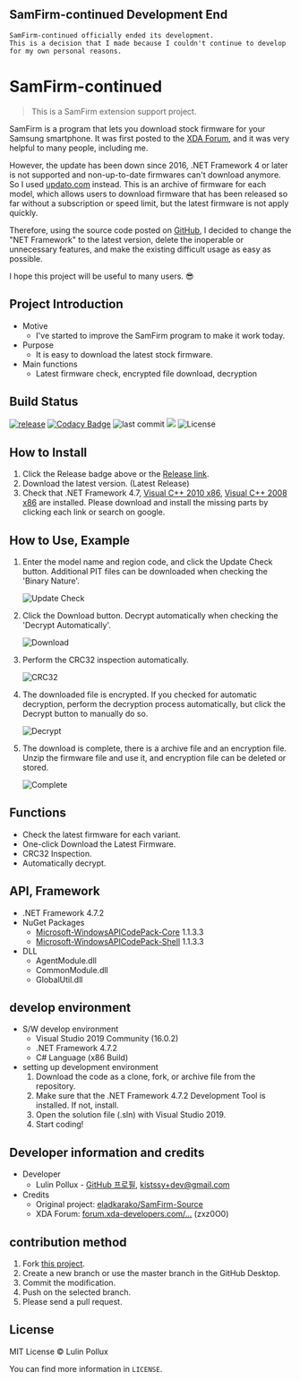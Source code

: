 ## SamFirm-continued Development End

```
SamFirm-continued officially ended its development.
This is a decision that I made because I couldn't continue to develop for my own personal reasons.
```



# SamFirm-continued

> This is a SamFirm extension support project.

SamFirm is a program that lets you download stock firmware for your Samsung smartphone. It was first posted to the [XDA Forum](https://forum.xda-developers.com/galaxy-tab-s/general/tool-samfirm-samsung-firmware-t2988647), and it was very helpful to many people, including me.

However, the update has been down since 2016, .NET Framework 4 or later is not supported and non-up-to-date firmwares can't download anymore. So I used [updato.com](https://updato.com/) instead. This is an archive of firmware for each model, which allows users to download firmware that has been released so far without a subscription or speed limit, but the latest firmware is not apply quickly.

Therefore, using the source code posted on [GitHub](https://github.com/eladkarako/SamFirm-Source), I decided to change the "NET Framework" to the latest version, delete the inoperable or unnecessary features, and make the existing difficult usage as easy as possible.

I hope this project will be useful to many users. 😎

## Project Introduction

- Motive
  - I've started to improve the SamFirm program to make it work today.
- Purpose
  - It is easy to download the latest stock firmware.
- Main functions
  - Latest firmware check, encrypted file download, decryption

## Build Status

[![release](https://img.shields.io/github/release/Lulin-Pollux/SamFirm-continued.svg?style=popout-square)](https://github.com/Lulin-Pollux/SamFirm-continued/releases/latest) [![Codacy Badge](https://api.codacy.com/project/badge/Grade/47cf571666ef46a09a8087f18daed6d4)](https://www.codacy.com/app/Lulin-Pollux/SamFirm-continued?utm_source=github.com&amp;utm_medium=referral&amp;utm_content=Lulin-Pollux/SamFirm-continued&amp;utm_campaign=Badge_Grade) ![last commit](https://img.shields.io/github/last-commit/Lulin-Pollux/SamFirm-continued.svg?style=popout-square) ![](https://img.shields.io/github/downloads/Lulin-Pollux/SamFirm-continued/total.svg?style=popout-square) ![License](https://img.shields.io/github/license/Lulin-Pollux/SamFirm-continued.svg?style=popout-square) 

## How to Install

1. Click the Release badge above or the [Release link](https://github.com/Lulin-Pollux/SamFirm-continued/releases/latest).
2. Download the latest version. (Latest Release)
3. Check that .NET Framework 4.7, [Visual C++ 2010 x86](http://www.microsoft.com/ko-kr/download/details.aspx?id=5555), [Visual C++ 2008 x86](https://www.microsoft.com/ko-kr/download/details.aspx?id=5582) are installed. Please download and install the missing parts by clicking each link or search on google.

## How to Use, Example

1. Enter the model name and region code, and click the Update Check button. Additional PIT files can be downloaded when checking the 'Binary Nature'.

   ![Update Check](https://github.com/Lulin-Pollux/SamFirm-continued/blob/master/imgs/Update%20Check.PNG)

2. Click the Download button. Decrypt automatically when checking the 'Decrypt Automatically'.

   ![Download](https://github.com/Lulin-Pollux/SamFirm-continued/blob/master/imgs/Download.PNG)

3. Perform the CRC32 inspection automatically.

   ![CRC32](https://github.com/Lulin-Pollux/SamFirm-continued/blob/master/imgs/CRC32.PNG)

4. The downloaded file is encrypted. If you checked for automatic decryption, perform the decryption process automatically, but click the Decrypt button to manually do so.

   ![Decrypt](https://github.com/Lulin-Pollux/SamFirm-continued/blob/master/imgs/Decrypt.PNG)

5. The download is complete, there is a archive file and an encryption file. Unzip the firmware file and use it, and encryption file can be deleted or stored.

   ![Complete](https://github.com/Lulin-Pollux/SamFirm-continued/blob/master/imgs/Complete.PNG)

## Functions

- Check the latest firmware for each variant.
- One-click Download the Latest Firmware.
- CRC32 Inspection.
- Automatically decrypt.

## API, Framework

- .NET Framework 4.7.2
- NuGet Packages
  - [Microsoft-WindowsAPICodePack-Core](https://www.nuget.org/packages/Microsoft-WindowsAPICodePack-Core/) 1.1.3.3
  - [Microsoft-WindowsAPICodePack-Shell](https://www.nuget.org/packages/Microsoft-WindowsAPICodePack-Shell/) 1.1.3.3
- DLL
  - AgentModule.dll
  - CommonModule.dll
  - GlobalUtil.dll

## develop environment

- S/W develop environment
  - Visual Studio 2019 Community (16.0.2)
  - .NET Framework 4.7.2
  - C# Language (x86 Build)
- setting up development environment
  1. Download the code as a clone, fork, or archive file from the repository.
  2. Make sure that the .NET Framework 4.7.2 Development Tool is installed. If not, install.
  3. Open the solution file (.sln) with Visual Studio 2019.
  4. Start coding!

## Developer information and credits

- Developer
  - Lulin Pollux - [GitHub 프로필](https://github.com/LulinPollux), [kistssy+dev@gmail.com](mailto:kistssy+dev@gmail.com)
- Credits
  - Original project: [eladkarako/SamFirm-Source](https://github.com/eladkarako/SamFirm-Source)
  - XDA Forum: [forum.xda-developers.com/...](https://forum.xda-developers.com/galaxy-tab-s/general/tool-samfirm-samsung-firmware-t2988647) (zxz0O0)

## contribution method

1. Fork [this project](https://github.com/LulinPollux/SamFirm-continued).
2. Create a new branch or use the master branch in the GitHub Desktop.
3. Commit the modification.
4. Push on the selected branch.
5. Please send a pull request.

## License

MIT License © Lulin Pollux

You can find more information in `LICENSE`.